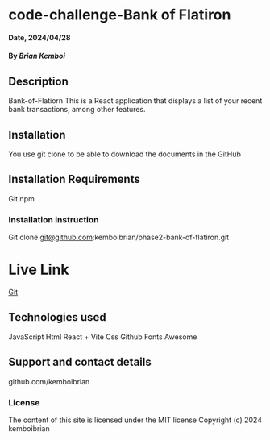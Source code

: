 # code-challenge-Bank of Flatiron

#### Date, 2024/04/28

#### By *Brian Kemboi*

## Description
Bank-of-Flatiorn
This is a React application that displays a list of your recent bank transactions, among other features.

## Installation
You use git clone to be able to download the documents in the GitHub

## Installation Requirements
Git
npm


### Installation instruction

Git clone git@github.com:kemboibrian/phase2-bank-of-flatiron.git

# Live Link
[Git](https://kemboibrian.github.io/phase2-bank-of-flatiron/)


## Technologies used
JavaScript
Html
React + Vite
Css
Github
Fonts Awesome

## Support and contact details
github.com/kemboibrian

### License
The content of this site is licensed under the MIT license
Copyright (c) 2024 kemboibrian

